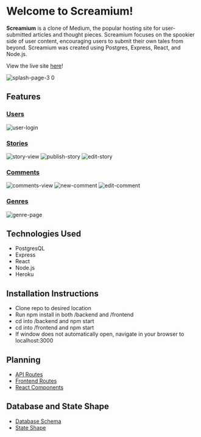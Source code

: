 # Welcome to Screamium!

**Screamium** is a clone of Medium, the popular hosting site for user-submitted articles and thought pieces. Screamium focuses on the spookier side of user content, encouraging users to submit their own tales from beyond. Screamium was created using Postgres, Express, React, and Node.js.

View the live site [here](https://screamium-app.herokuapp.com/)!

![splash-page-3 0](https://user-images.githubusercontent.com/100968885/177126040-5b91d73e-1221-4b1f-9c95-ee4f4ec131c2.png)

## Features
### [Users](https://github.com/angMaidt/Screamium/wiki/Features#1-users)
![user-login](https://user-images.githubusercontent.com/100968885/177102796-454bf291-c3a9-41e3-be01-0c0e0633945a.png)
### [Stories](https://github.com/angMaidt/Screamium/wiki/Features#2-stories)
![story-view](https://user-images.githubusercontent.com/100968885/177103208-cb892499-0222-4585-9bf4-7b8e41e3a8f9.png)
![publish-story](https://user-images.githubusercontent.com/100968885/177103319-d495cc69-7241-42d2-829c-f188b175c719.png)
![edit-story](https://user-images.githubusercontent.com/100968885/177103559-0d6b3ff2-4868-4ce4-9065-c1025f839b48.png)
### [Comments](https://github.com/angMaidt/Screamium/wiki/Features#3-comments)
![comments-view](https://user-images.githubusercontent.com/100968885/177104554-ddbe3578-57b1-4f0c-89b4-cfdd2253a598.png)
![new-comment](https://user-images.githubusercontent.com/100968885/177104035-38cebfa3-95a5-4a24-82b3-6b6f8a7ca4d3.png)
![edit-comment](https://user-images.githubusercontent.com/100968885/177104326-6bea8ec7-fe25-472d-8096-950392de11aa.png)
### [Genres](https://github.com/angMaidt/Screamium/wiki/Features#4-genres)
![genre-page](https://user-images.githubusercontent.com/100968885/177104714-2c172b42-b6c4-403f-8aa8-17aa9ad8b0f3.png)

## Technologies Used
* PostgresQL
* Express
* React
* Node.js
* Heroku

## Installation Instructions
* Clone repo to desired location
* Run npm install in both /backend and /frontend
* cd into /backend and npm start
* cd into /frontend and npm start
* If window does not automatically open, navigate in your browser to localhost:3000

## Planning
* [API Routes](https://github.com/angMaidt/Screamium/wiki/API-Routes)
* [Frontend Routes](https://github.com/angMaidt/Screamium/wiki/Frontend-Routes)
* [React Components](https://github.com/angMaidt/Screamium/wiki/React-Components)

## Database and State Shape
* [Database Schema](https://github.com/angMaidt/Screamium/wiki/Database-Schema)
* [State Shape](https://github.com/angMaidt/Screamium/wiki/State-Shape)
